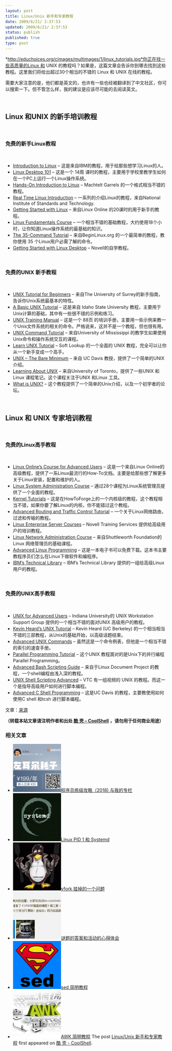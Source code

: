 ```yaml
---
layout: post
title: Linux/Unix 新手和专家教程
date: 2009/6/21/ 2:37:53
updated: 2009/6/21/ 2:37:53
status: publish
published: true
type: post
---
```


*http://educhoices.org/cimages/multimages/1/linux_tutorials.jpg*你正在找一些高质量的Linux 和 UNIX 的教程吗？如果是，这篇文章会告诉你到哪去找到这些教程。这里我们将给出超过30个相当的不错的 Linux 和 UNIX 在线的教程。


需要大家注意的是，他们都是英文的，也许有一些也经被翻译到了中文社区，你可以搜索一下。但不管怎么样，我的建议是应该尽可能的去阅读英文。


 


Linux 和UNIX 的新手培训教程
-------------------


 


### 免费的新手Linux教程


 


* [Introduction to Linux](http://www.ibm.com/developerworks/linux/newto/) – 这是来自IBM的教程，用于给那些想学习Linux的人。
* [Linux Desktop 101](http://linux.about.com/c/ec/1.htm) – 这是一个 14周 课时的教程，主要用于学校里教学生如何在一个PC上运行一个Linux操作系统。
* [Hands-On Introduction to Linux](http://tldp.org/LDP/intro-linux/html/index.html) – Machtelt Garrels 的一个格式相当不错的教程。
* [Real Time Linux Introduction](http://www.isd.mel.nist.gov/projects/rtlinux/rtutorial-2.0/doc/tutorial.htm) – 一系列的介绍Linux的教程，来自National Institute of Standards and Technology.
* [Getting Started with Linux](http://www.linux.org/lessons/beginner/index.html) – 来自Linux Online 的20课时的用于新手的教程。
* [Linux Fundamentals Course](http://learnlinux.tsf.org.za/courses/web-fundamentals.html) – 一个相当不错的基础教程，大约使用18个小时，让你知道Linux操作系统的最基础的知识。
* [The 35-Command Tutorial](http://www.beginlinux.org/course/view.php?id=15) – 来自BeginLinux.org 的一个最简单的教程，教你使用 35 个Linux用户必需了解的命令。
* [Getting Started with Linux Desktop](http://ocw.novell.com/novell-linux-desktop/getting-started-with-novell-linux-desktop) – Novell的自学教程。


 


### 免费的UNIX 新手教程


 


* [UNIX Tutorial for Beginners](http://www.ee.surrey.ac.uk/Teaching/Unix/) – 来自The University of Surrey的新手指南，告诉你Unix系统最基本的特性。
* [A Basic UNIX Tutorial](http://snap.nlc.dcccd.edu/learn/idaho/unixindex.html) – 这是来自 Idaho State University 教程，主要用于Unix计算的基础，其中有一些很不错的示例和练习。
* [UNIX Training Manual](http://www.devdaily.com/unix/unix-dnld.shtml) – 这是一个 88页 的培训手册，主要用一些示例来教一个Unix文件系统的相关的命令。严格说来，这并不是一个教程，但也很有用。
* [UNIX Command Tutorial](http://www.mcsr.olemiss.edu/unixhelp/commanz/index.html) – 来自University of Mississippi 的教学生如果使用Unix命令和操作系统交互的课程。
* [Learn UNIX Tutorial](http://www.softlookup.com/tutorial/Unix/index.asp) – Soft Lookup 的一个全面的 UNIX 教程，完全可以让你从一个新手变成一个高手。
* [UNIX – The Bare Minimum](http://heather.cs.ucdavis.edu/~matloff/UnixAndC/Unix/UnixBareMn.pdf) – 来自 UC Davis 教授，提供了一个简单的UNIX介绍。
* [Learning About UNIX](http://www.upscale.utoronto.ca/GeneralInterest/Harrison/LearnLinux/) – 来自University of Toronto，提供了一些UNIX 和Linux 课程笔记。这个课程关注于UNIX 和Linux 工具。
* [What is UNIX?](http://www.unix-manuals.com/tutorials/unix/unix.html) – 这个教程提供了一个简单的Unix介绍，以及一个初学者的论坛。


 


Linux 和 UNIX 专家培训教程
-------------------


 


### 免费的Linux高手教程


 


* [Linux Online’s Course for Advanced Users](http://www.linux.org/lessons/advanced/index.html) – 这是一个来自Linux Online的高级教程，提供了一系Linux最流行的How-To文档。主要是给那些想了解更多关于Linux安装，配置和维护的人。
* [Linux System Administration Course](http://www.linuxtraining.co.uk/download/new_linux_course_modules.pdf) – 通过28个课程为Linux系统管理员提供了一个全面的教程。
* [Kernel Tutorials](http://www.howtoforge.com/howtos/linux/kernel) – 这是在HowToForge上的一个内核级的教程，这个教程相当不错，如果你要了解Linux的内核，你不能错过这个教程。
* [Advanced Routing and Traffic Control Tutorial](http://lartc.org/lartc.html) – 一个关于Linux网络路由，过滤和传输的教程。
* [Linux Enterprise Server Courses](http://ocw.novell.com/suse-linux-enterprise) – Novell Training Services 提供给高级用户的培训教程。
* [Linux Network Administration Course](http://learnlinux.tsf.org.za/courses/web-net-admin.html) – 来自Shuttleworth Foundation的 Linux 网络管理员的基础课程。
* [Advanced Linux Programming](http://www.advancedlinuxprogramming.com/) – 这是一本电子书可以免费下载。这本书主要教程序员们怎么在Linux下做软件和编程序。
* [IBM’s Technical Library](http://www.ibm.com/developerworks/views/linux/libraryview.jsp?type_by=Tutorials) – IBM’s Technical Library 提供的一组给高级Linux用户的教程。


 


### 免费的UNIX高手教程


 


* [UNIX for Advanced Users](http://www.ussg.iu.edu/UAU/uau.html) – Indiana University的 UNIX Workstation Support Group 提供的一个相当不错的面对UNIX 高级用户的教程。
* [Kevin Heard’s UNIX Tutorial](http://people.ischool.berkeley.edu/~kevin/unix-tutorial/) – Kevin Heard (UC Berkeley) 的一个相当相当不错的三部教程，从Unix的基础开始，以高级话题结束。
* [Advanced UNIX Commands](http://members.unine.ch/philippe.renard/unix2.html) – 虽然这是一个命令例表，但他是一个相当不错的索引的速查手册。
* [Parallel Programming Tutorial](http://users.actcom.co.il/~choo/lupg/tutorials/parallel-programming-theory/parallel-programming-theory.html) – 这个UNIX 教程面对的是Unix下的并行编程 Parallel Programming。
* [Advanced Bash Scripting Guide](http://tldp.org/LDP/abs/html/) – 来自于Linux Document Project 的教程，一个shell编程由浅入深的教程。
* [UNIX Shell Scripting Advanced](http://www.vtc.com/products/Unix-Shell-Scripting-Advanced-tutorials.htm) – VTC 有一组视频的 UNIX 的教程。而这一个是指导高级用户如何进行脚本编程。
* [Advanced C Shell Programming](http://heather.cs.ucdavis.edu/~matloff/UnixAndC/Unix/CShellII.pdf) – 这是UC Davis 的教程，主要教使用如何使用C shell 和tcsh 进行脚本编程。


文章：[来源](http://educhoices.org/articles/Useful_Tutorials_on_Linux_and_UNIX_for_Beginners_and_Experts_Alike.html)



**（转载本站文章请注明作者和出处 [酷 壳 – CoolShell](https://coolshell.cn/) ，请勿用于任何商业用途）**



### 相关文章

* [![程序员练级攻略（2018)  与我的专栏](../wp-content/uploads/2018/05/300x262-150x150.jpg)](https://coolshell.cn/articles/18360.html)[程序员练级攻略（2018) 与我的专栏](https://coolshell.cn/articles/18360.html)
* [![Linux PID 1 和 Systemd](../wp-content/uploads/2017/07/systemd-1-150x150.jpeg)](https://coolshell.cn/articles/17998.html)[Linux PID 1 和 Systemd](https://coolshell.cn/articles/17998.html)
* [![vfork 挂掉的一个问题](../wp-content/uploads/2014/11/tux-fork-150x150.gif)](https://coolshell.cn/articles/12103.html)[vfork 挂掉的一个问题](https://coolshell.cn/articles/12103.html)
* [![谜题的答案和活动的心得体会](../wp-content/uploads/2014/08/puzzle-150x150.png)](https://coolshell.cn/articles/11847.html)[谜题的答案和活动的心得体会](https://coolshell.cn/articles/11847.html)
* [![sed 简明教程](../wp-content/uploads/2013/02/sed-superman-150x150.png)](https://coolshell.cn/articles/9104.html)[sed 简明教程](https://coolshell.cn/articles/9104.html)
* [![AWK 简明教程](../wp-content/uploads/2013/02/awk-150x150.jpg)](https://coolshell.cn/articles/9070.html)[AWK 简明教程](https://coolshell.cn/articles/9070.html)
The post [Linux/Unix 新手和专家教程](https://coolshell.cn/articles/1042.html) first appeared on [酷 壳 - CoolShell](https://coolshell.cn).
